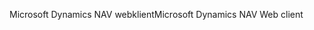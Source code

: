 <span data-ttu-id="86c69-101">Microsoft Dynamics NAV webklient</span><span class="sxs-lookup"><span data-stu-id="86c69-101">Microsoft Dynamics NAV Web client</span></span>